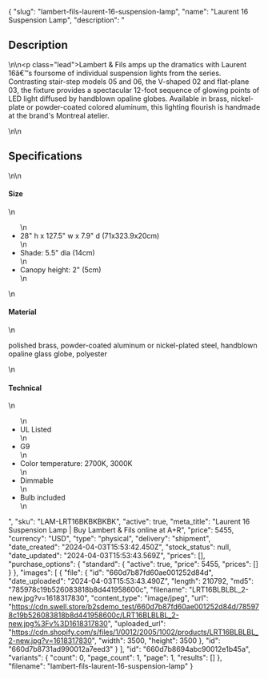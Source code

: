 {
  "slug": "lambert-fils-laurent-16-suspension-lamp",
  "name": "Laurent 16 Suspension Lamp",
  "description": "<h2>Description</h2>\n<!-- split -->\n<p class=\"lead\">Lambert &amp; Fils amps up the dramatics with Laurent 16â€™s foursome of individual suspension lights from the series. Contrasting stair-step models 05 and 06, the V-shaped 02 and flat-plane 03, the fixture provides a spectacular 12-foot sequence of glowing points of LED light diffused by handblown opaline globes. Available in brass, nickel-plate or powder-coated colored aluminum, this lighting flourish is handmade at the brand's Montreal atelier.   </p>\n<!-- split -->\n<h2>Specifications</h2>\n<!-- split -->\n<h4>Size</h4>\n<ul>\n<li>28\" h x 127.5\" w x 7.9\" d (71x323.9x20cm)</li>\n<li>Shade: 5.5\" dia (14cm)</li>\n<li>Canopy height: 2\" (5cm)</li>\n</ul>\n<h4>Material</h4>\n<p>polished brass, powder-coated aluminum or nickel-plated steel, handblown opaline glass globe, polyester</p>\n<h4>Technical</h4>\n<ul>\n<li>UL Listed</li>\n<li>G9</li>\n<li>Color temperature: 2700K, 3000K</li>\n<li>Dimmable</li>\n<li>Bulb included</li>\n</ul>",
  "sku": "LAM-LRT16BKBKBKBK",
  "active": true,
  "meta_title": "Laurent 16 Suspension Lamp | Buy Lambert & Fils online at A+R",
  "price": 5455,
  "currency": "USD",
  "type": "physical",
  "delivery": "shipment",
  "date_created": "2024-04-03T15:53:42.450Z",
  "stock_status": null,
  "date_updated": "2024-04-03T15:53:43.569Z",
  "prices": [],
  "purchase_options": {
    "standard": {
      "active": true,
      "price": 5455,
      "prices": []
    }
  },
  "images": [
    {
      "file": {
        "id": "660d7b87fd60ae001252d84d",
        "date_uploaded": "2024-04-03T15:53:43.490Z",
        "length": 210792,
        "md5": "785978c19b526083818b8d441958600c",
        "filename": "LRT16BLBLBL_2-new.jpg?v=1618317830",
        "content_type": "image/jpeg",
        "url": "https://cdn.swell.store/b2sdemo_test/660d7b87fd60ae001252d84d/785978c19b526083818b8d441958600c/LRT16BLBLBL_2-new.jpg%3Fv%3D1618317830",
        "uploaded_url": "https://cdn.shopify.com/s/files/1/0012/2005/1002/products/LRT16BLBLBL_2-new.jpg?v=1618317830",
        "width": 3500,
        "height": 3500
      },
      "id": "660d7b8731ad990012a7eed3"
    }
  ],
  "id": "660d7b8694abc90012e1b45a",
  "variants": {
    "count": 0,
    "page_count": 1,
    "page": 1,
    "results": []
  },
  "filename": "lambert-fils-laurent-16-suspension-lamp"
}